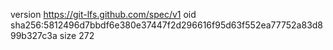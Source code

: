 version https://git-lfs.github.com/spec/v1
oid sha256:5812496d7bbdf6e380e37447f2d296616f95d63f552ea77752a83d899b327c3a
size 272
